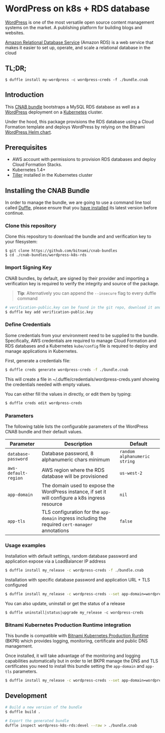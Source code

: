 # WordPress on k8s + RDS database

[WordPress](https://wordpress.org/) is one of the most versatile open source content management systems on the market. A publishing platform for building blogs and websites.

[Amazon Relational Database Service](https://aws.amazon.com/rds) (Amazon RDS) is a web service that makes it easier to set up, operate, and scale a relational database in the cloud

## TL;DR;

```console
$ duffle install my-wordpress -c wordpress-creds -f ./bundle.cnab
```

## Introduction

This [CNAB bundle](https://github.com/deislabs/cnab-spec) bootstraps a MySQL RDS database as well as a [WordPress](https://github.com/bitnami/bitnami-docker-wordpress) deployment on a [Kubernetes](http://kubernetes.io) cluster.

Under the hood, this package provisions the RDS database using a Cloud Formation template and deploys WordPress by relying on the Bitnami [WordPress Helm chart](https://github.com/helm/charts/tree/master/stable/wordpress).

## Prerequisites

* AWS account with permissions to provision RDS databases and deploy Cloud Formation Stacks.
* Kubernetes 1.4+
* [Tiller](https://docs.helm.sh/install/#installing-tiller) installed in the Kubernetes cluster


## Installing the CNAB Bundle

In order to manage the bundle, we are going to use a command line tool called [Duffle](https://github.com/deislabs/duffle), please ensure that you [have installed](https://github.com/deislabs/duffle/releases) its latest version before continue.

### Clone this repository

Clone this repository to download the bundle and and verification key to your filesystem:

```
$ git clone https://github.com/bitnami/cnab-bundles
$ cd ./cnab-bundles/wordpress-k8s-rds
```

### Import Signing Key

CNAB bundles, by default, are signed by their provider and importing a verification key is required to verify the integrity and source of the package.

> **Tip**: Alternatively you can append the `--insecure` flag to every duffle command


```bash
# verification-public.key can be found in the git repo, download it and then run:
$ duffle key add verification-public.key
```

### Define Credentials


Some credentials from your environment need to be supplied to the bundle. Specifically, AWS credentials are required to manage Cloud Formation and RDS databases and a Kubernetes `kube/config` file is required to deploy and manage applications in Kubernetes.  

First, generate a credentials file:


```bash
$ duffle creds generate wordpress-creds -f ./bundle.cnab
```

This will create a file in ~/.duffle/credentials/wordpress-creds.yaml showing the credentials needed with empty values.

You can either fill the values in directly, or edit them by typing:

```bash
$ duffle creds edit wordpress-creds
```

### Parameters

The following table lists the configurable parameters of the WordPress CNAB bundle and their default values.

|            Parameter             |                Description                 |                         Default                         |
|----------------------------------|--------------------------------------------|---------------------------------------------------------|
| `database-password`           | Database password, 8 alphanumeric chars minimum | `random alphanumeric string`|
| `aws-default-region`          | AWS region where the RDS database will be provisioned | `us-west-2` |
|`app-domain`|The domain used to expose the WordPress instance, if set it will configure a k8s ingress resource|`nil`|
|`app-tls`|TLS configuration for the `app-domain` ingress including the required `cert-manager` annotations|`false`|


### Usage examples

Installation with default settings, random database password and application expose via a LoadBalancer IP address

```bash
$ duffle install my_release -c wordpress-creds -f ./bundle.cnab
```

Installation with specific database password and application URL + TLS configured

```bash
$ duffle install my_release -c wordpress-creds --set app-domain=wordpress.mydomain.com --set app-tls=true -f ./bundle.cnab
```

You can also update, uninstall or get the status of a release

```
$ duffle uninstall|status|upgrade my_release -c wordpress-creds
```

### Bitnami Kubernetes Production Runtime integration

This bundle is compatible with [Bitnami Kubernetes Production Runtime](https://github.com/bitnami/kube-prod-runtime) (BKPR) which provides logging, monitoring, certificate and public DNS management.  

Once installed, it will take advantage of the monitoring and logging capabilities automatically but in order to let BKPR manage the DNS and TLS certificates you need to install this bundle setting the `app-domain` and `app-tls` parameters.

```bash
$ duffle install my_release -c wordpress-creds --set app-domain=wordpress.kubeprod-domain.com --set app-tls=true -f ./bundle.cnab
```

## Development


```bash
# Build a new version of the bundle
$ duffle build .
```


```bash
# Export the generated bundle
duffle inspect wordpress-k8s-rds:devel --raw > ./bundle.cnab
```

